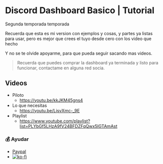 # Discord Dashboard Basico | Tutorial

Segunda temporada temporada

Recuerda que esta es mi version con ejemplos y cosas, y partes ya listas para usar, pero es mejor que crees el tuyo desde cero con los video que hecho

Y no se te olvide apoyarme, para que pueda seguir sacando mas videos.

> Recuerda que puedes comprar la dashboard ya terminada y listo para funcionar, contactame en alguna red socia.


## Videos


* Piloto
    * https://youtu.be/kkJKM45gns4
* Lo que necesitas
    * https://youtu.be/LjsvXmc-_9E
* Playlist
    * https://www.youtube.com/playlist?list=PLYbGf5LHzA9fV24BFDZFqQwx5IGTAmAst

### 💰 Ayudar
* [Paypal](https://www.paypal.com/donate/?hosted_button_id=MAB5M68DJG5PQ)
* [![ko-fi](https://www.ko-fi.com/img/githubbutton_sm.svg)](https://ko-fi.com/kamerrezz)
